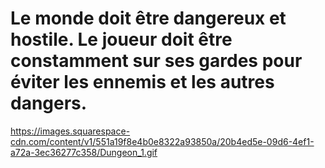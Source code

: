 # Le monde doit être dangereux et hostile. Le joueur doit être constamment sur ses gardes pour éviter les ennemis et les autres dangers.

https://images.squarespace-cdn.com/content/v1/551a19f8e4b0e8322a93850a/20b4ed5e-09d6-4ef1-a72a-3ec36277c358/Dungeon_1.gif
